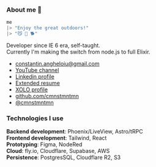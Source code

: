 ### About me 👋

```elixir
me
|> "Enjoy the great outdoors!"
|> "😼 🌲 🐕"
```

Developer since IE 6 era, self-taught.<br />
Currently I'm making the switch from node.js to full Elixir.

- <constantin.angheloiu@gmail.com>
- [YouTube channel](https://youtube.com/@cmnstmntmn)
- [Linkedin profile](https://www.linkedin.com/in/constantin-angheloiu-9b544a189/)
- [Extended resume](https://gist.github.com/cmnstmntmn/49158412f5bde8d3925e08e141273345)
- [XOLO profile](https://app.xolo.io/profile/constantin.angheloiu?lang=en)
- [github.com/cmnstmntmn](http://github.com/cmnstmntmn)
- [@cmnstmntmn](https://twitter.com/cmnstmntmn)

### Technologies I use

**Backend development**: Phoenix/LiveView, Astro/tRPC <br />
**Frontend development**: Tailwind, React<br />
**Prototyping**: Figma, NodeRed<br />
**Cloud**: fly.io, Cloudflare, Supabase, AWS<br />
**Persistence**: PostgresSQL, Cloudflare R2, S3
